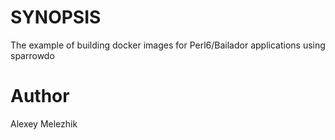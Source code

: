 # SYNOPSIS

The example of building docker images for Perl6/Bailador applications using sparrowdo

# Author

Alexey Melezhik


